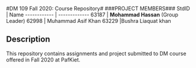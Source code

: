 #DM 109 Fall 2020: Course Repository#
###PROJECT MEMBERS###
StdID | Name
------------ | -------------
63187 | **Mohammad Hassan** (Group Leader)
62998 | Muhammad Asif Khan
63229 |Bushra Liaquat khan


## Description ##
This repository contains assignments and project submitted to DM course offered in Fall 2020 at PafKiet.
